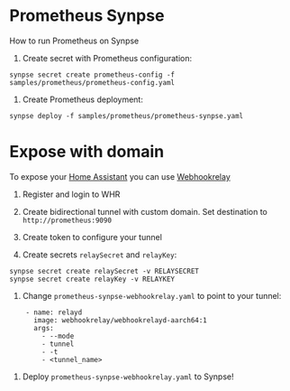 # Prometheus Synpse

How to run Prometheus on Synpse

1. Create secret with Prometheus configuration:
```
synpse secret create prometheus-config -f samples/prometheus/prometheus-config.yaml
```

1. Create Prometheus deployment:
```
synpse deploy -f samples/prometheus/prometheus-synpse.yaml
```

# Expose with domain

To expose your [Home Assistant](https://www.home-assistant.io/) you can use
[Webhookrelay](https://webhookrelay.com/)

1. Register and login to WHR

1. Create bidirectional tunnel with custom domain. Set destination to `http://prometheus:9090`

1. Create token to configure your tunnel

1. Create secrets `relaySecret` and `relayKey`:

```
synpse secret create relaySecret -v RELAYSECRET
synpse secret create relayKey -v RELAYKEY
```

1. Change `prometheus-synpse-webhookrelay.yaml` to point to your tunnel:
```
    - name: relayd
      image: webhookrelay/webhookrelayd-aarch64:1
      args:
        - --mode
        - tunnel
        - -t
        - <tunnel_name>
```

1. Deploy `prometheus-synpse-webhookrelay.yaml` to Synpse!